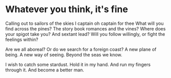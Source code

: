 # Whatever you think, it's fine

Calling out to sailors of the skies
I captain oh captain for thee
What will you find across the pines?
The story book romances and the vines?
Where does your spigot take you?
And sextant lead?
Will you follow willingly, or fight the feelings within?

Are we all aboreal?
Or do we search for a foreign coast?
A new plane of being.
A new way of seeing.
Beyond the seas we know.

I wish to catch some stardust.
Hold it in my hand.
And run my fingers through it.
And become a better man.